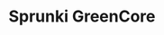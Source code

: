 ---
slug: sprunki-greencore-2176
title: Sprunki GreenCore
description: "Sprunki GreenCore is an exciting online game. Play for free directly in your browser!"
icon: /images/popular_mods/Sprunki GreenCore.png
url: https://wowtbc.net/sprunkin/greencore2/index.html
previewImage: /images/popular_mods/Sprunki GreenCore.png
type: popular mods

# SEO配置
seo:
  title: "Sprunki GreenCore - Play Free Online Game | Fun Browser Games"
  description: "Sprunki GreenCore - Play this fun online game for free in your browser. No download required!"
  ogImage: "/images/popular_mods/Sprunki GreenCore.png"
  keywords: "sprunki-greencore-2176, online game, browser game, free game, popular mods game, play online"

videoUrls:
  - https://www.youtube.com/embed/example1
  - https://www.youtube.com/embed/example2

whyPlay:
  title: "Why Play Sprunki GreenCore?"
  items:
    - "Immersive Gameplay: Sprunki GreenCore offers an engaging and immersive gaming experience that will keep you entertained for hours"
    - "Challenging Levels: Test your skills with increasingly difficult challenges and obstacles"
    - "Beautiful Graphics: Enjoy stunning visuals and smooth animations that bring the game world to life"
    - "Regular Updates: New content and features are added regularly to keep the game fresh and exciting"
    - "Free to Play: Experience all the fun without spending a penny"
    - "Community Features: Connect with other players, share strategies, and compete for high scores"
    - "Cross-Platform: Play on any device with a web browser, no downloads required"

features:
  title: "Key Features of Sprunki GreenCore"
  image: "/images/popular_mods/Sprunki GreenCore.png"
  items:
    - "Intuitive Controls: Easy to learn controls make Sprunki GreenCore accessible for players of all skill levels"
    - "Multiple Game Modes: Enjoy various gameplay options that provide different challenges and experiences"
    - "Character Customization: Personalize your gaming experience with unique characters and items"
    - "Achievement System: Complete special tasks to earn rewards and recognition"
    - "Leaderboards: Compete with players worldwide and see who can achieve the highest scores"

characteristics:
  title: "Game Characteristics"
  image: "/images/popular_mods/Sprunki GreenCore.png"
  items:
    - "Genre: Popular mods game with elements of strategy and skill"
    - "Difficulty: Suitable for both casual gamers and those seeking a challenge"
    - "Play Time: Quick sessions or extended gameplay, depending on your preference"
    - "Art Style: Vibrant and engaging visuals that enhance the gaming experience"
    - "Sound Design: Immersive audio that complements the gameplay perfectly"

info: "Sprunki GreenCore is an exciting online game that offers players a unique and engaging gaming experience. With its intuitive controls, stunning visuals, and challenging gameplay, Sprunki GreenCore provides hours of entertainment for players of all ages and skill levels. Whether you're looking for a quick gaming session during a break or an extended play session, Sprunki GreenCore delivers an immersive experience that will keep you coming back for more. The game features multiple levels of increasing difficulty, ensuring that players are constantly challenged as they progress. With regular updates adding new content and features, Sprunki GreenCore remains fresh and exciting, providing endless entertainment options for its growing community of players."

howToPlayIntro: "Welcome to Sprunki GreenCore! This guide will walk you through the basics and help you master the game. Whether you're a beginner or looking to improve your skills, these tips and instructions will enhance your gaming experience."

howToPlaySteps:
  - title: "Getting Started"
    description: "Begin your Sprunki GreenCore adventure by familiarizing yourself with the controls. Use your keyboard or mouse to navigate through the game interface. The tutorial will guide you through the basic mechanics and help you understand the objectives."
  - title: "Understanding the Objectives"
    description: "In Sprunki GreenCore, your main goal is to progress through levels by completing specific objectives. Each level presents unique challenges that require different strategies and approaches."
  - title: "Mastering the Controls"
    description: "Practice using the controls to improve your precision and reaction time. Sprunki GreenCore requires quick reflexes and strategic thinking to overcome obstacles and defeat opponents."
  - title: "Utilizing Power-ups"
    description: "Collect power-ups throughout the game to enhance your abilities and overcome difficult challenges. Each power-up offers unique advantages that can be crucial for success."
  - title: "Developing Strategies"
    description: "As you progress in Sprunki GreenCore, develop effective strategies for different scenarios. Analyze patterns, anticipate challenges, and adapt your approach to maximize your performance."

faq:
  title: "Frequently Asked Questions about Sprunki GreenCore"
  items:
    - question: "Is Sprunki GreenCore free to play?"
      answer: "Yes, Sprunki GreenCore is completely free to play directly in your web browser. No downloads or purchases are required to enjoy the full game experience."
    - question: "Can I play Sprunki GreenCore on mobile devices?"
      answer: "Yes, Sprunki GreenCore is optimized for both desktop and mobile play. You can enjoy the game on any device with a web browser and internet connection."
    - question: "Are there any in-game purchases?"
      answer: "While Sprunki GreenCore is free to play, there may be optional in-game purchases available for cosmetic items or additional features that don't affect core gameplay."
    - question: "How often is Sprunki GreenCore updated?"
      answer: "The developers regularly update Sprunki GreenCore with new content, features, and improvements based on player feedback and game performance."
    - question: "Can I play Sprunki GreenCore offline?"
      answer: "Currently, Sprunki GreenCore requires an internet connection to play as it's a browser-based online game."
    - question: "Is Sprunki GreenCore suitable for children?"
      answer: "Yes, Sprunki GreenCore is designed to be family-friendly and suitable for players of all ages."
    - question: "How do I report bugs or issues?"
      answer: "If you encounter any problems while playing Sprunki GreenCore, you can report them through the game's support page or contact the developers directly through their website."
    - question: "Still Have Questions?"
      answer: "If you have additional questions about Sprunki GreenCore that aren't covered in this FAQ, please visit our support center or contact our customer service team for assistance."
---